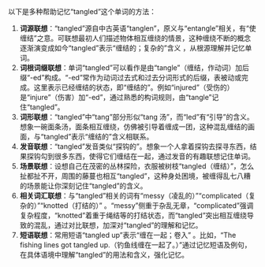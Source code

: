 以下是多种帮助记忆“tangled”这个单词的方法：
1. **词源联想**：“tangled”源自中古英语“tanglen”，原义与“entangle”相关，有“使缠结”之意。可联想最初人们描述物体相互缠绕的情景，这种缠绕不断的概念逐渐演变成如今“tangled”表示“缠结的；复杂的”含义 ，从根源理解并记忆单词。
2. **词根词缀联想**：单词“tangled”可以看作是由“tangle”（缠结，作动词）加后缀“-ed”构成。“-ed”常作为动词过去式和过去分词形式的后缀，表被动或完成。这里表示已经缠结的状态，即“缠结的”。例如“injured”（受伤的）是“injure”（伤害）加“-ed”，通过熟悉的构词规则，由“tangle”记住“tangled”。 
3. **词形联想**：“tangled”中“tang”部分形似“tang 汤”，而“led”有“引导”的含义。想象一碗面条汤，面条相互缠绕，仿佛被引导着缠成一团，这种混乱缠结的画面，与“tangled”表示“缠结的”含义相联系。 
4. **发音联想**：“tangled”发音类似“探钩的”。想象一个人拿着探钩去探寻东西，结果探钩勾到很多东西，使得它们缠结在一起，通过发音的有趣联想记住单词。 
5. **场景联想**：设想自己在茂密的丛林探险，衣服被树枝“tangled（缠结）”，怎么扯都扯不开，周围的藤蔓也相互“tangled”，这种身处困境，被缠得乱七八糟的场景能让你深刻记住“tangled”的含义。 
6. **相关词汇联想**：与“tangled”相关的词有“messy（凌乱的）”“complicated（复杂的）”“knotted（打结的）” 。“messy”侧重于杂乱无章，“complicated”强调复杂程度，“knotted”着重于绳结等的打结状态，而“tangled”突出相互缠绕导致的混乱，通过对比联想，加深对“tangled”的理解和记忆。 
7. **短语联想**：常用短语“tangled up”表示“缠在一起；卷入” 。比如，“The fishing lines got tangled up.（钓鱼线缠在一起了。）”通过记忆短语及例句，在具体语境中理解“tangled”的用法和含义，强化记忆。 